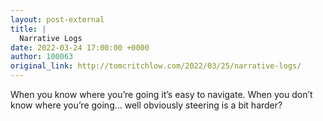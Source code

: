 ```yaml
---
layout: post-external
title: |
  Narrative Logs
date: 2022-03-24 17:00:00 +0000
author: 100063
original_link: http://tomcritchlow.com/2022/03/25/narrative-logs/
---
```


When you know where you’re going it’s easy to navigate. When you don’t know where you’re going… well obviously steering is a bit harder?
